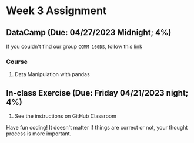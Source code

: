 # Week 3 Assignment 

## DataCamp (Due: 04/27/2023 Midnight; 4%)

If you couldn't find our group `COMM 160DS`, follow this [link](https://support.datacamp.com/hc/en-us/articles/4409828327959-Navigating-DataCamp-Learn-Workspace-Certification-Groups)

### Course

1.  Data Manipulation with pandas

## In-class Exercise (Due: Friday 04/21/2023 night; 4%)

1. See the instructions on GitHub Classroom

Have fun coding! It doesn't matter if things are correct or not, your thought process is more important.

